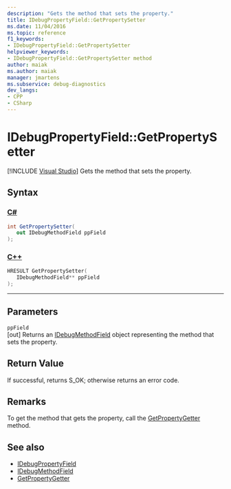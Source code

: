 ```yaml
---
description: "Gets the method that sets the property."
title: IDebugPropertyField::GetPropertySetter
ms.date: 11/04/2016
ms.topic: reference
f1_keywords:
- IDebugPropertyField::GetPropertySetter
helpviewer_keywords:
- IDebugPropertyField::GetPropertySetter method
author: maiak
ms.author: maiak
manager: jmartens
ms.subservice: debug-diagnostics
dev_langs:
- CPP
- CSharp
---
```

# IDebugPropertyField::GetPropertySetter

 [!INCLUDE [Visual Studio](~/includes/applies-to-version/vs-windows-only.md)]
Gets the method that sets the property.

## Syntax

### [C#](#tab/csharp)
```csharp
int GetPropertySetter(
   out IDebugMethodField ppField
);
```
### [C++](#tab/cpp)
```cpp
HRESULT GetPropertySetter( 
   IDebugMethodField** ppField
);
```
---

## Parameters
`ppField`\
[out] Returns an [IDebugMethodField](../../../extensibility/debugger/reference/idebugmethodfield.md) object representing the method that sets the property.

## Return Value
 If successful, returns S_OK; otherwise returns an error code.

## Remarks
 To get the method that gets the property, call the [GetPropertyGetter](../../../extensibility/debugger/reference/idebugpropertyfield-getpropertygetter.md) method.

## See also
- [IDebugPropertyField](../../../extensibility/debugger/reference/idebugpropertyfield.md)
- [IDebugMethodField](../../../extensibility/debugger/reference/idebugmethodfield.md)
- [GetPropertyGetter](../../../extensibility/debugger/reference/idebugpropertyfield-getpropertygetter.md)
